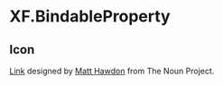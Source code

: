 # XF.BindableProperty


## Icon

[Link](https://thenounproject.com/term/link/39562/) designed by [Matt Hawdon](https://thenounproject.com/matthawdon/) from The Noun Project.

